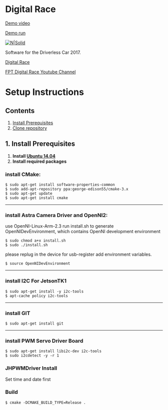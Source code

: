 # Digital Race

[Demo video](https://youtu.be/aGlNPOuMHB0)

[Demo run](https://youtu.be/9dxwLbKFabg)

[![N|Solid](https://cuocduaso.fpt.com.vn/sites/default/files/styles/gallery_image_300x220/public/media-youtube/fk8ZaMxiRQQ.jpg?itok=9ZvryNrn)](https://cuocduaso.fpt.com.vn)

Software for the Driverless Car 2017.

[Digital Race](https://cuocduaso.fpt.com.vn/en) 

[FPT Digital Race Youtube Channel](https://www.youtube.com/watch?v=ReT8AF0dVFs)

# Setup Instructions

## Contents
1. [Install Prerequisites](#1-install-prerequisites)
2. [Clone repository](#2-clone-or-fork-repositories)

## 1. Install Prerequisites
1. __Install [Ubuntu 14.04](http://www.ubuntu.com)__
2. __Install required packages__

### install CMake:
```
$ sudo apt-get install software-properties-common
$ sudo add-apt-repository ppa:george-edison55/cmake-3.x
$ sudo apt-get update
$ sudo apt-get install cmake
```
**********************************
### install Astra Camera Driver and OpenNI2:
use OpenNI-Linux-Arm-2.3
run install.sh to generate OpenNIDevEnvironment, which contains OpenNI development environment 
```
$ sudo chmod a+x install.sh
$ sudo ./install.sh
```
please replug in the device for usb-register
add environment variables.
```
$ source OpenNIDevEnvironment
```

********************************************
### install I2C For JetsonTK1
```
$ sudo apt-get install -y i2c-tools
$ apt-cache policy i2c-tools
```
********************************************
### install GIT
```
$ sudo apt-get install git
```
********************************************
### install PWM Servo Driver Board 
```
$ sudo apt-get install libi2c-dev i2c-tools
$ sudo i2cdetect -y -r 1
```
### JHPWMDriver Install
Set time and date first

### Build
```
$ cmake -DCMAKE_BUILD_TYPE=Release .
```
